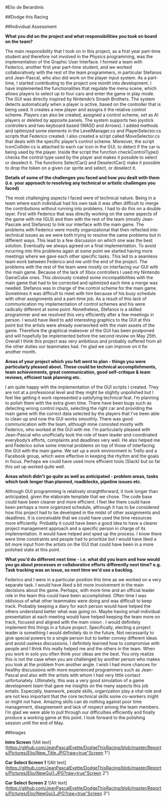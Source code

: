 ﻿#Elio de Berardinis

##Dodge this Racing

##Individual Assessment


**What you did on the project and what responsibilities you took on board on the team?**

The main responsibility that I took on in this project, as a first year part-time student and therefore not involved in the Physics programming, was the implementation of the Graphic User Interface. I formed a team with Federico, another first year part-time student, and we worked collaboratively with the rest of the team programmers, in particular Stefanos and Jean-Pascal, who also did work on the player input system. As a part-time, I started contributing to the project one month into development.
I have implemented the functionalities that regulate the menu scene, which allows players to select up to four cars and enter the game in play mode. The GUI was directly inspired by Nintendo’s Smash Brothers. The system detects automatically when a player is active, based on the controller that is being used. It creates a new player and assigns it the relative control scheme. Players can also be created, assigned a control scheme, set as AI players or deleted by apposite panels. The system supports two joystick controllers and two keyboard based (WASD and Arrows). 
I added methods and optimized some elements in the LevelManager.cs and PlayerSelector.cs scripts that Federico created. I also created a script called MoveSelector.cs that deals with the specific player’s control scheme.
Moreover, the script IconCollider.cs is attached to each car icon in the GUI, to detect if the car is being used by the player. Inside the script the function checkControlType() checks the control type used by the player and makes it possible to select or deselect it.
The functions SelectCar() and DeselectCar() make it possible to drop the token on a given car sprite and select, or deselect it. 

**Details of some of the challenges you faced and how you dealt with them (i.e. your approach to resolving any technical or artistic challenges you faced)**

The most challenging aspects I faced were of technical nature. Being in a team where each individual had his own task it was often difficult to merge the contributions without running into problems. I had to do this on a double layer. First with Federico that was directly working on the same aspects of the game with me (GUI) and then with the rest of the team (mostly Jean-Pascale and Stefanos) to link our interface with the main game. The problems with Federico were mostly organizational that then reflected into technical issues as we were both trying to resolve the same problems but in different ways. This lead to a few discussion on which one was the best solution. Eventually we always agreed on a final implementation. To avoid incurring into this problems again at some point we started having more meetings where we gave each other specific tasks. This led to a seamless team work between Federico and me until the end of the project.
The problems with the rest of the team were mostly on interfacing our GUI with the main game. Because of the lack of Xbox controllers I used my Nintendo GameCube ones. This obviously created some incompatibilities with the main game that had to be corrected and optimized each time a merge was needed. Stefanos was in charge of the control scheme for the main game. Sometimes it was difficult to meet with him because of his busy schedule with other assignments and a part-time job. As a result of this lack of communication my implementation of control schemes and his were radically different at some point. Nonetheless, Stefanos is a skilled programmer and we resolved this very efficiently after a few meetings in person.
I would have liked to add interesting graphics to the GUI at this point but the artists were already overworked with the main assets of the game. Therefore the graphical makeover of the GUI has been postponed and will hopefully be implemented before the second review on May 25th.
Overall I think this project was very ambitious and probably suffered from all the other duties our teammates had. I’m glad we can improve on it for another month.

**Areas of your project which you felt went to plan - things you were particularly pleased about. These could be technical accomplishments, team achievements, great communication, good self-critique & team reviews, efficient task planning etc.**

I am quite happy with the implementation of the GUI scripts I created. They are not at a professional level and they might be slightly unpolished but I feel like getting it work represented a satisfying technical feat. I’m planning to polish them with the extra given time. There have been bugs such as detecting wrong control inputs, selecting the right car and providing the main game with the correct data selected by the players that I’ve been able to clean up and now the GUI works smoothly. There was good communication with the team, although mine consisted mostly with Federico, who worked at the GUI with me. I’m particularly pleased with Jean-Pascal who unofficially took the role of team leader and coordinated everybody’s efforts, complaints and deadlines very well. He also helped me and Federico solve some internal problems on top of those of interfacing the GUI with the main game.
We set up a work environment in Trello and a Facebook group, which were effective in keeping the rhythm and the goals in focus. Perhaps we could have used more efficient tools (Slack) but so far this set up worked quite well. 

**Areas which didn't go quite as well as anticipated - problem areas, tasks which took longer than planned, roadblocks, pipeline issues etc.**

Although GUI programming is relatively straightforward, it took longer than anticipated, given the elaborate template that we chose. The code base could have been cleaner and more efficient. 
I feel like there could have been perhaps a more organized schedule, although it has to be considered how this project had to be developed in the midst of other assignments and deadlines. It is conceivable that we could have used the time resources more efficiently. Probably it could have been a good idea to have a clearer project management approach and a specific person in charge of its implementation. It would have helped and sped up the process. 
I know there were time constraints and people had to prioritize but I would have liked a bit more input from the artists on the GUI that could have been in a more polished state at this point.

**What you'd do different next time - i.e. what did you learn and how would you go about processes or collaborative efforts differently next time? e.g. Task tracking was an issue, so next time we'd use a backlog.**

Federico and I were in a particular position this time as we worked on a very separate task. I would have liked a bit more involvement in the main decisions about the game. Perhaps, with more time and an official leader role in the team this could have been accomplished. Often time I was oblivious of what other teammates were doing and was difficult to keep track. Probably keeping a diary for each person would have helped the others understand better what was going on. Maybe having small individual presentation at each meeting would have helped keeping the team more on track, focused and aligned with the main vision . I would definitely implement this things in a future project. Specifically, electing a project leader is something I would definitely do in the future. Not necessarily to give special powers to a single person but to better convey different ideas and avoid useless discussions. 
I definitely learned how to compromise with people and I think this really helped me and the others in the team. When you work in solo you often think your ideas are the best. You only realize this is not the case when you are challenged by another person who makes you look at the problem from another angle. I wish I had more chances for healthy discussions with more experienced programmers such as Jean-Pascal and also with the artists with whom I had very little contact unfortunately.
Ultimately, this was a very good simulation of a game development team that gave me insights on the many aspects this job entails. Especially, teamwork, people skills, organization play a vital role and are not less important that the core technical skills some co-workers might or might not have. Amazing skills can do nothing against poor time management, disagreement and lack of respect among the team members. I’m glad we were able to pull through our difficulties efficiently and finally produce a working game at this point. I look forward to the polishing session until the end of May.

##Images

**Intro Screen**
![Alt text](https://github.com/JeanPascalEvette/DodgeThisRacing/blob/master/Reports/Pictures/Elio/New_Title.JPG?raw=true"Screen 1")

**Car Select Screen 1**
![Alt text](https://github.com/JeanPascalEvette/DodgeThisRacing/blob/master/Reports/Pictures/Elio/NewGui1.JPG?raw=true"Screen 2")

**Car Select Screen 2**
![Alt text](https://github.com/JeanPascalEvette/DodgeThisRacing/blob/master/Reports/Pictures/Elio/NewGui3.JPG?raw=true"Screen 3")